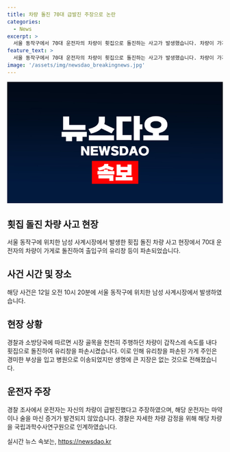 ```yaml
---
title: 차량 돌진 70대 급발진 주장으로 논란
categories:
  - News
excerpt: >
  서울 동작구에서 70대 운전자의 차량이 횟집으로 돌진하는 사고가 발생했습니다. 차량이 가게로 돌진하여 유리창이 파손되었고, 50대 가게주인이 상처를 입어 병원으로 이송되었습니다. 운전자는 급발진을 주장하며 술이나 마약을 복용한 증거는 발견되지 않았습니다. 하지만 경찰은 차량을 감정하기 위해 조사 중이며, 가해자의 상태에 대한 더 자세한 정보가 필요합니다.
feature_text: >
  서울 동작구에서 70대 운전자의 차량이 횟집으로 돌진하는 사고가 발생했습니다. 차량이 가게로 돌진하여 유리창이 파손되었고, 50대 가게주인이 상처를 입어 병원으로 이송되었습니다. 운전자는 급발진을 주장하며 술이나 마약을 복용한 증거는 발견되지 않았습니다. 하지만 경찰은 차량을 감정하기 위해 조사 중이며, 가해자의 상태에 대한 더 자세한 정보가 필요합니다.
image: '/assets/img/newsdao_breakingnews.jpg'
---
```


<p><img src="/assets/img/newsdao_breakingnews.jpg" alt="flaretime 속보" /></p>

<h2 data-ke-size="size26">횟집 돌진 차량 사고 현장</h2>

<p data-ke-size="size16">서울 동작구에 위치한 남성 사계시장에서 발생한 횟집 돌진 차량  사고 현장에서 70대 운전자의 차량이 가게로 돌진하여 출입구의 유리창 등이 파손되었습니다.</p>

<h2 data-ke-size="size26">사건 시간 및 장소</h2>

<p data-ke-size="size16">해당 사건은 12일 오전 10시 20분에 서울 동작구에 위치한 남성 사계시장에서 발생하였습니다.</p>

<h2 data-ke-size="size26">현장 상황</h2>

<p data-ke-size="size16">경찰과 소방당국에 따르면 시장 골목을 천천히 주행하던 차량이 갑작스레 속도를 내다 횟집으로 돌진하여 유리창을 파손시켰습니다. 이로 인해 유리창을 파손된 가게 주인은 경미한 부상을 입고 병원으로 이송되었지만 생명에 큰 지장은 없는 것으로 전해졌습니다.</p>

<h2 data-ke-size="size26">운전자 주장</h2>

<p data-ke-size="size16">경찰 조사에서 운전자는 자신의 차량이 급발진했다고 주장하였으며, 해당 운전자는 마약이나 술을 마신 증거가 발견되지 않았습니다. 경찰은 자세한 차량 감정을 위해 해당 차량을 국립과학수사연구원으로 인계하였습니다.</p>
실시간 뉴스 속보는, <a href="https://newsdao.kr" rel="dofollow">https://newsdao.kr</a>


